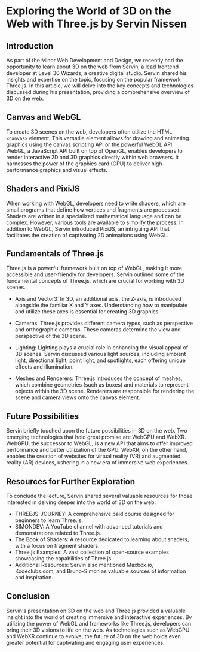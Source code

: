 # Exploring the World of 3D on the Web with Three.js by Servin Nissen

## Introduction

As part of the Minor Web Development and Design, we recently had the opportunity to learn about 3D on the web from Servin, a lead frontend developer at Level 30 Wizards, a creative digital studio. Servin shared his insights and expertise on the topic, focusing on the popular framework Three.js. In this article, we will delve into the key concepts and technologies discussed during his presentation, providing a comprehensive overview of 3D on the web.

## Canvas and WebGL

To create 3D scenes on the web, developers often utilize the HTML `<canvas>` element. This versatile element allows for drawing and animating graphics using the canvas scripting API or the powerful WebGL API. WebGL, a JavaScript API built on top of OpenGL, enables developers to render interactive 2D and 3D graphics directly within web browsers. It harnesses the power of the graphics card (GPU) to deliver high-performance graphics and visual effects.

## Shaders and PixiJS

When working with WebGL, developers need to write shaders, which are small programs that define how vertices and fragments are processed. Shaders are written in a specialized mathematical language and can be complex. However, various tools are available to simplify the process. In addition to WebGL, Servin introduced PixiJS, an intriguing API that facilitates the creation of captivating 2D animations using WebGL.

## Fundamentals of Three.js

Three.js is a powerful framework built on top of WebGL, making it more accessible and user-friendly for developers. Servin outlined some of the fundamental concepts of Three.js, which are crucial for working with 3D scenes.

-   Axis and Vector3: In 3D, an additional axis, the Z-axis, is introduced alongside the familiar X and Y axes. Understanding how to manipulate and utilize these axes is essential for creating 3D graphics.

-   Cameras: Three.js provides different camera types, such as perspective and orthographic cameras. These cameras determine the view and perspective of the 3D scene.

-   Lighting: Lighting plays a crucial role in enhancing the visual appeal of 3D scenes. Servin discussed various light sources, including ambient light, directional light, point light, and spotlights, each offering unique effects and illumination.

-   Meshes and Renderers: Three.js introduces the concept of meshes, which combine geometries (such as boxes) and materials to represent objects within the 3D scene. Renderers are responsible for rendering the scene and camera views onto the canvas element.

## Future Possibilities

Servin briefly touched upon the future possibilities in 3D on the web. Two emerging technologies that hold great promise are WebGPU and WebXR. WebGPU, the successor to WebGL, is a new API that aims to offer improved performance and better utilization of the GPU. WebXR, on the other hand, enables the creation of websites for virtual reality (VR) and augmented reality (AR) devices, ushering in a new era of immersive web experiences.

## Resources for Further Exploration

To conclude the lecture, Servin shared several valuable resources for those interested in delving deeper into the world of 3D on the web:

-   THREEJS-JOURNEY: A comprehensive paid course designed for beginners to learn Three.js.
-   SIMONDEV: A YouTube channel with advanced tutorials and demonstrations related to Three.js.
-   The Book of Shaders: A resource dedicated to learning about shaders, with a focus on fragment shaders.
-   Three.js Examples: A vast collection of open-source examples showcasing the capabilities of Three.js.
-   Additional Resources: Servin also mentioned Maxbox.io, Kodeclubs.com, and Bruno-Simon as valuable sources of information and inspiration.

## Conclusion

Servin's presentation on 3D on the web and Three.js provided a valuable insight into the world of creating immersive and interactive experiences. By utilizing the power of WebGL and frameworks like Three.js, developers can bring their 3D visions to life on the web. As technologies such as WebGPU and WebXR continue to evolve, the future of 3D on the web holds even greater potential for captivating and engaging user experiences.
